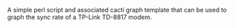 A simple perl script and associated cacti graph template that 
can be used to graph the sync rate of a TP-Link TD-8817 modem.
